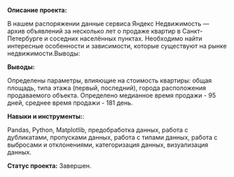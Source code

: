 **Описание проекта:**

В нашем распоряжении данные сервиса Яндекс Недвижимость — архив объявлений за несколько лет о продаже квартир в Санкт-Петербурге и соседних населённых пунктах. Необходимо найти интересные особенности и зависимости, которые существуют на рынке недвижимости.Выводы:

**Выводы:** 

Определены параметры, влияющие на стоимость квартиры: общая площадь, типа этажа (первый, последний), города расположения продаваемого объекта. 
Определено медианное время продажи - 95 дней, среднее время продажи - 181 день. 

**Навыки и инструменты:**:

Pandas, Python, Matplotlib, предобработка данных, работа с дубликатами, пропусками данных, работа с типами данных, работа с выбросами и отклонениями,  категоризация данных, визуализация данных.

**Статус проекта:** Завершен.
